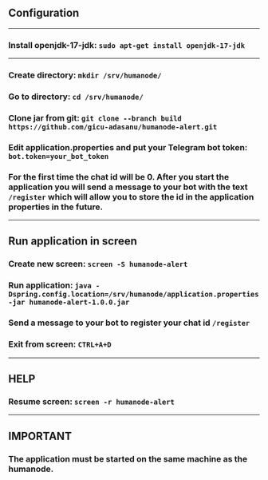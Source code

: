 ## Configuration

--------------------------------------------------------------------------------
### Install openjdk-17-jdk: `sudo apt-get install openjdk-17-jdk`

--------------------------------------------------------------------------------
### Create directory: `mkdir /srv/humanode/`
### Go to directory: `cd /srv/humanode/`
### Clone jar from git: `git clone --branch build https://github.com/gicu-adasanu/humanode-alert.git`
### Edit application.properties and put your Telegram bot token: `bot.token=your_bot_token`
### For the first time the chat id will be 0. After you start the application you will send a message to your bot with the text `/register` which will allow you to store the id in the application properties in the future.

--------------------------------------------------------------------------------
## Run application in screen
### Create new screen: `screen -S humanode-alert`
### Run application: `java -Dspring.config.location=/srv/humanode/application.properties -jar humanode-alert-1.0.0.jar`
### Send a message to your bot to register your chat id `/register`
### Exit from screen: `CTRL+A+D`

--------------------------------------------------------------------------------
## HELP
### Resume screen: `screen -r humanode-alert`

--------------------------------------------------------------------------------
## IMPORTANT 
### The application must be started on the same machine as the humanode.